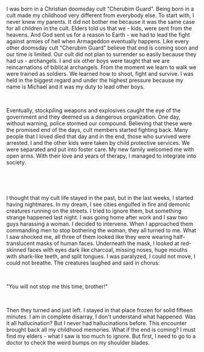 I was born in a Christian doomsday cult "Cherubim Guard". Being born in a cult made my childhood very different from everybody else. To start with, I never knew my parents. It did not bother me because it was the same case for all children in the cult. Elders told us that we - kids, were sent from the heavens. And God sent us for a reason to Earth - we had to lead the fight against armies of hell when Armageddon eventually happens. Like every other doomsday cult "Cherubim Guard" believe that end is coming soon and our time is limited. Our cult did not plan to surrender so easily because they had us - archangels. I and six other boys were taught that we are reincarnations of biblical archangels. From the moment we learn to walk we were trained as soldiers. We learned how to shoot, fight and survive. I was held in the biggest regard and under the highest pressure because my name is Michael and it was my duty to lead other boys.

&#x200B;

Eventually, stockpiling weapons and explosives caught the eye of the government and they deemed us a dangerous organization. One day, without warning, police stormed our compound. Believing that these were the promised end of the days, cult members started fighting back. Many people that I loved died that day and in the end, those who survived were arrested. I and the other kids were taken by child protective services. We were separated and put into foster care. My new family welcomed me with open arms. With their love and years of therapy, I managed to integrate into society.

&#x200B;

&#x200B;

I thought that my cult life stayed in the past, but in the last weeks, I started having nightmares. In my dream, I see cities engulfed in fire and demonic creatures running on the streets. I tried to ignore them, but something strange happened last night. I was going home after work and I saw two guys harassing a woman. I decided to intervene. When I approached them commanding men to stop bothering the woman, they all turned to me. What I saw shocked me, all three of them looked like they were wearing half-translucent masks of human faces. Underneath the mask, I looked at red-skinned faces with eyes dark like charcoal, missing noses, huge mouths with shark-like teeth, and split tongues. I was paralyzed, I could not move, I could not breathe. The creatures laughed and said in chorus:

&#x200B;

"You will not stop me this time, brother!"

&#x200B;

Then they turned and just left. I stayed in that place frozen for solid fifteen minutes. I am in complete disarray, I don't understand what happened. Was it all hallucination? But I never had hallucinations before. This encounter brought back all my childhood memories. What if the end is coming? I must find my elders - what I saw is too much to ignore. But first, I need to go to a doctor to check the weird bumps on my shoulder blades.